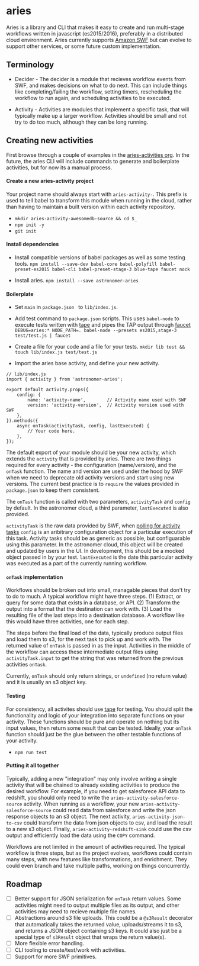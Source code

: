 # aries

Aries is a library and CLI that makes it easy to create and run multi-stage workflows written in javascript (es2015/2016), preferably in a distributed cloud environment.  Aries currently supports [Amazon SWF](https://aws.amazon.com/swf/details/) but can evolve to support other services, or some future custom implementation.

## Terminology
- Decider - The decider is a module that recieves workflow events from SWF, and makes decisions on what to do next.  This can include things like completing/failing the workflow, setting timers, rescheduling the workflow to run again, and scheduling activities to be executed.

- Activity - Activities are modules that implement a specific task, that will typically make up a larger workflow.  Activities should be small and not try to do too much, although they can be long running.

## Creating new activities
First browse through a couple of examples in the [aries-activities org](https://github.com/aries-activities).
In the future, the aries CLI will include commands to generate and boilerplate activities, but for now its a manual process.

#### Create a new aries-activity project
Your project name should always start with `aries-activity-`.  This prefix is used to tell babel to transform this module when running in the cloud, rather than having to maintain a built version within each activity repository.
- `mkdir aries-activity-awesomedb-source && cd $_`
- `npm init -y`
- `git init`

#### Install dependencies
- Install compatible versions of babel packages as well as some testing tools.
`npm install --save-dev babel-core babel-polyfill babel-preset-es2015 babel-cli babel-preset-stage-3 blue-tape faucet nock`

- Install aries.
`npm install --save astronomer-aries`

#### Boilerplate
- Set `main` in `package.json ` to `lib/index.js`.
- Add test command to `package.json` scripts.  This uses `babel-node` to execute tests written with [tape](https://github.com/substack/tape) and pipes the TAP output through [faucet](https://github.com/substack/faucet)
`DEBUG=aries:* NODE_PATH=. babel-node --presets es2015,stage-3 test/test.js | faucet`

- Create a file for your code and a file for your tests.
`mkdir lib test && touch lib/index.js test/test.js`

- Import the aries base activity, and define your new activity.
```
// lib/index.js
import { activity } from 'astronomer-aries';

export default activity.props({
    config: {
        name: 'activity-name',        // Activity name used with SWF
        version: 'activity-version',  // Activity version used with SWF
    },
}).methods({
    async onTask(activityTask, config, lastExecuted) {
        // Your code here.
    },
});
```
The default export of your module should be your new activity, which extends the `activity` that is provided by aries.  There are two things required for every activity - the configuration (name/version), and the `onTask` function.  The name and version are used under the hood by SWF when we need to deprecate old activity versions and start using new versions.  The current best practice is to `require` the values provided in `package.json` to keep them consistent.

The `onTask` function is called with two parameters, `activityTask` and `config` by default.  In the astronomer cloud, a third parameter, `lastExecuted` is also provided.

`activityTask` is the raw data provided by SWF, when [polling for activity tasks](http://docs.aws.amazon.com/AWSJavaScriptSDK/latest/AWS/SWF.html#pollForActivityTask-property)
`config` is an aribitrary configuration object for a particular execution of this task.  Activity tasks should be as generic as possible, but configuarable using this parameter.  In the astronomer cloud, this object will be created and updated by users in the UI.  In development, this should be a mocked object passed in by your test.
`lastExecuted` is the date this particular activity was executed as a part of the currently running workflow.

#### `onTask` implementation
Workflows should be broken out into small, managable pieces that don't try to do to much.  A typical workflow might have three steps.  (1) Extract, or query for some data that exists in a database, or API.  (2) Transform the output into a format that the destination can work with.  (3) Load the resulting file of the last steps into a destination database.  A workflow like this would have three activities, one for each step.

The steps before the final load of the data, typically produce output files and load them to s3, for the next task to pick up and work with.  The returned value of `onTask` is passed in as the input.  Activities in the middle of the workflow can access these intermediate output files using `activityTask.input` to get the string that was returned from the previous activities `onTask`.

Currently, `onTask` should only return strings, or `undefined` (no return value) and it is usually an s3 object key.

#### Testing
For consistency, all activites should use [tape](https://github.com/substack/tape) for testing.  You should split the functionality and logic of your integration into separate functions on your activity.  These functions should be pure and operate on nothing but its input values, then return some result that can be tested.  Ideally, your `onTask` function should just be the glue between the other testable functions of your activity.
- `npm run test`

#### Putting it all together
Typically, adding a new "integration" may only involve writing a single activity that will be chained to already existing activities to produce the desired workflow.  For example, if you need to get salesforece API data to redshift, you should only need to write the `aries-activity-salesforce-source` activity.  When running as a workflow, your new `aries-activity-salesforce-source` could read data from salesforce and write the json response objects to an s3 object.  The next activity, `aries-activity-json-to-csv` could transform the data from json objects to csv, and load the result to a new s3 object.  Finally, `aries-activity-redshift-sink` could use the csv output and efficiently load the data using the `COPY` command.

Workflows are not limited in the amount of activities required.  The typical workflow is three steps, but as the project evolves, workflows could contain many steps, with new features like transformations, and enrichment.  They could even branch and take multiple paths, working on things concurrently.

## Roadmap
- [ ] Better support for JSON serialization for `onTask` return values.  Some activities might need to output multiple files as its output, and other activities may need to recieve multiple file names.
- [ ] Abstractions around s3 file uploads.  This could be a `@s3Result` decorator that automatically takes the returned value, uploads/streams it to s3, and returns a JSON object containing s3 keys.  It could also just be a special type of `s3Result` object that wraps the return value(s).
- [ ] More flexible error handling.
- [ ] CLI tooling to create/test/work with activities.
- [ ] Support for more SWF primitives.
